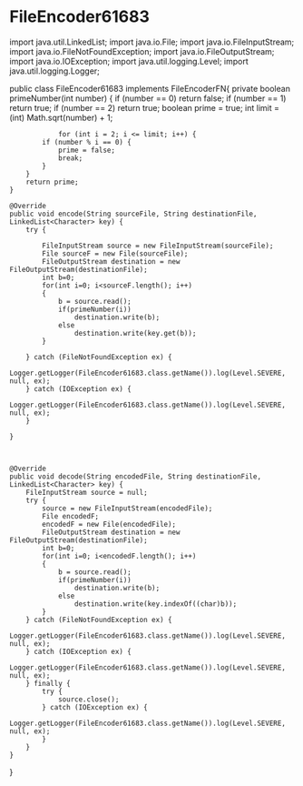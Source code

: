 FileEncoder61683
================












import java.util.LinkedList;
import java.io.File;
import java.io.FileInputStream;
import java.io.FileNotFoundException;
import java.io.FileOutputStream;
import java.io.IOException;
import java.util.logging.Level;
import java.util.logging.Logger;


public class FileEncoder61683 implements FileEncoderFN{
    private boolean primeNumber(int number) {
                if (number == 0) return false;
                if (number == 1) return true;
		if (number == 2) return true;
                boolean prime = true;
		int limit = (int) Math.sqrt(number) + 1;
		
                for (int i = 2; i <= limit; i++) {
			if (number % i == 0) {
				prime = false;
				break;
			}
		}
		return prime;
	}
    
    @Override
    public void encode(String sourceFile, String destinationFile, LinkedList<Character> key) {
        try {
            
            FileInputStream source = new FileInputStream(sourceFile);
            File sourceF = new File(sourceFile);
            FileOutputStream destination = new FileOutputStream(destinationFile);
            int b=0;
            for(int i=0; i<sourceF.length(); i++)
            {
                b = source.read();
                if(primeNumber(i))
                    destination.write(b);
                else 
                    destination.write(key.get(b));
            }

        } catch (FileNotFoundException ex) {
            Logger.getLogger(FileEncoder61683.class.getName()).log(Level.SEVERE, null, ex);
        } catch (IOException ex) {
            Logger.getLogger(FileEncoder61683.class.getName()).log(Level.SEVERE, null, ex);
        }
        
    }
    
    
    
    @Override
    public void decode(String encodedFile, String destinationFile, LinkedList<Character> key) {
        FileInputStream source = null;
        try {
            source = new FileInputStream(encodedFile);
            File encodedF;
            encodedF = new File(encodedFile);
            FileOutputStream destination = new FileOutputStream(destinationFile);
            int b=0;
            for(int i=0; i<encodedF.length(); i++)
            {
                b = source.read();
                if(primeNumber(i))
                    destination.write(b);
                else
                    destination.write(key.indexOf((char)b));
            }
        } catch (FileNotFoundException ex) {
            Logger.getLogger(FileEncoder61683.class.getName()).log(Level.SEVERE, null, ex);
        } catch (IOException ex) {
            Logger.getLogger(FileEncoder61683.class.getName()).log(Level.SEVERE, null, ex);
        } finally {
            try {
                source.close();
            } catch (IOException ex) {
                Logger.getLogger(FileEncoder61683.class.getName()).log(Level.SEVERE, null, ex);
            }
        }
    }
}

